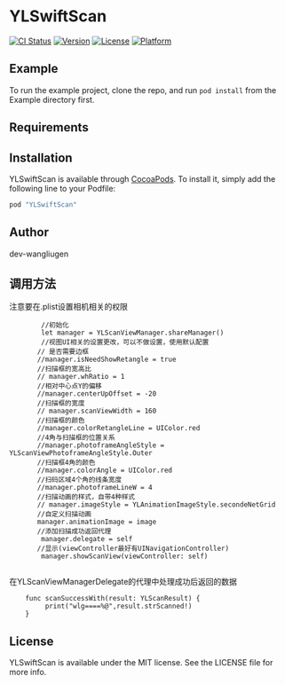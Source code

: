 # YLSwiftScan

[![CI Status](http://img.shields.io/travis/dev-wangliugen/YLSwiftScan.svg?style=flat)](https://travis-ci.org/dev-wangliugen/YLSwiftScan)
[![Version](https://img.shields.io/cocoapods/v/YLSwiftScan.svg?style=flat)](http://cocoapods.org/pods/YLSwiftScan)
[![License](https://img.shields.io/cocoapods/l/YLSwiftScan.svg?style=flat)](http://cocoapods.org/pods/YLSwiftScan)
[![Platform](https://img.shields.io/cocoapods/p/YLSwiftScan.svg?style=flat)](http://cocoapods.org/pods/YLSwiftScan)

## Example

To run the example project, clone the repo, and run `pod install` from the Example directory first.

## Requirements

## Installation

YLSwiftScan is available through [CocoaPods](http://cocoapods.org). To install
it, simply add the following line to your Podfile:

```ruby
pod "YLSwiftScan"
```

## Author

dev-wangliugen

## 调用方法

注意要在.plist设置相机相关的权限

```
        //初始化
        let manager = YLScanViewManager.shareManager()
        //视图UI相关的设置更改，可以不做设置，使用默认配置
       // 是否需要边框
       //manager.isNeedShowRetangle = true
       //扫描框的宽高比
       // manager.whRatio = 1
       //相对中心点Y的偏移
       //manager.centerUpOffset = -20
       //扫描框的宽度
       // manager.scanViewWidth = 160
       //扫描框的颜色
       //manager.colorRetangleLine = UIColor.red
       //4角与扫描框的位置关系
       //manager.photoframeAngleStyle = YLScanViewPhotoframeAngleStyle.Outer
       //扫描框4角的颜色
       //manager.colorAngle = UIColor.red
       //扫码区域4个角的线条宽度
       //manager.photoframeLineW = 4
       //扫描动画的样式，自带4种样式
       // manager.imageStyle = YLAnimationImageStyle.secondeNetGrid
       //自定义扫描动画
       manager.animationImage = image
       //添加扫描成功返回代理
        manager.delegate = self
       //显示(viewController最好有UINavigationController)
        manager.showScanView(viewController: self) 
        
```
在YLScanViewManagerDelegate的代理中处理成功后返回的数据
```
    func scanSuccessWith(result: YLScanResult) {
         print("wlg====%@",result.strScanned!)
    }
```

## License

YLSwiftScan is available under the MIT license. See the LICENSE file for more info.
